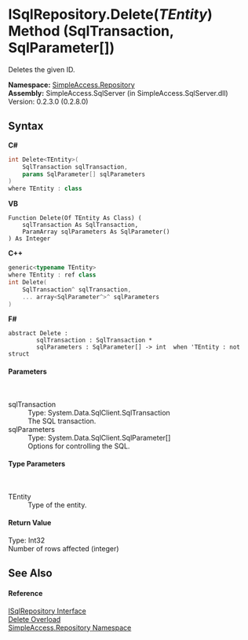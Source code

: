 # ISqlRepository.Delete(*TEntity*) Method (SqlTransaction, SqlParameter[])
 

Deletes the given ID.

**Namespace:**&nbsp;<a href="41571b4f-ca9a-e902-c5ef-a7c14c631bb2">SimpleAccess.Repository</a><br />**Assembly:**&nbsp;SimpleAccess.SqlServer (in SimpleAccess.SqlServer.dll) Version: 0.2.3.0 (0.2.8.0)

## Syntax

**C#**<br />
``` C#
int Delete<TEntity>(
	SqlTransaction sqlTransaction,
	params SqlParameter[] sqlParameters
)
where TEntity : class

```

**VB**<br />
``` VB
Function Delete(Of TEntity As Class) ( 
	sqlTransaction As SqlTransaction,
	ParamArray sqlParameters As SqlParameter()
) As Integer
```

**C++**<br />
``` C++
generic<typename TEntity>
where TEntity : ref class
int Delete(
	SqlTransaction^ sqlTransaction, 
	... array<SqlParameter^>^ sqlParameters
)
```

**F#**<br />
``` F#
abstract Delete : 
        sqlTransaction : SqlTransaction * 
        sqlParameters : SqlParameter[] -> int  when 'TEntity : not struct

```


#### Parameters
&nbsp;<dl><dt>sqlTransaction</dt><dd>Type: System.Data.SqlClient.SqlTransaction<br />The SQL transaction.</dd><dt>sqlParameters</dt><dd>Type: System.Data.SqlClient.SqlParameter[]<br />Options for controlling the SQL.</dd></dl>

#### Type Parameters
&nbsp;<dl><dt>TEntity</dt><dd>Type of the entity.</dd></dl>

#### Return Value
Type: Int32<br />Number of rows affected (integer)

## See Also


#### Reference
<a href="f40c60f9-7bd9-9bed-0857-200cfb858bcb">ISqlRepository Interface</a><br /><a href="714c43c6-fb95-75d7-d55c-db9d9c2bdf63">Delete Overload</a><br /><a href="41571b4f-ca9a-e902-c5ef-a7c14c631bb2">SimpleAccess.Repository Namespace</a><br />